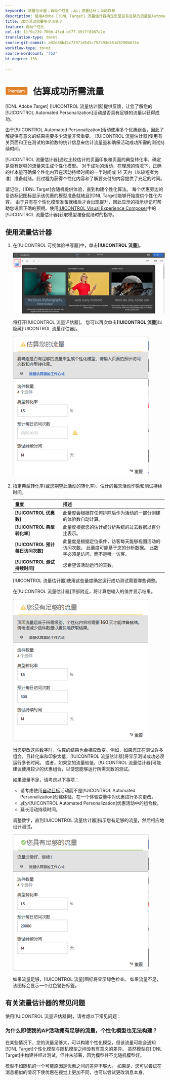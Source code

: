 ```yaml
---
keywords: 流量估计器；自动个性化；ap；流量估计；自动目标
description: 使用Adobe [!DNL Target] 流量估计器确定您是否有足够的流量使Automated Personalization活动成功。
title: 成功活动需要多少流量？
feature: 自动个性化
exl-id: 11f9e239-700b-45cd-bf77-39f7f8967a2e
translation-type: tm+mt
source-git-commit: a92e88b46c72971d5d3c752593d651d8290b674e
workflow-type: tm+mt
source-wordcount: '752'
ht-degree: 13%

---
```


# ![PREMIUM](/help/assets/premium.png) 估算成功所需流量

[!DNL Adobe Target] [!UICONTROL 流量估计器]提供反馈，让您了解您的[!UICONTROL Automated Personalization]活动是否具有足够的流量以获得成功。

由于[!UICONTROL Automated Personalization]活动使用多个优惠组合，因此了解提供有意义的结果需要多少流量非常重要。 [!UICONTROL 流量估计器]使用有关页面和正在测试的体验数的统计信息来估计流量量和确保活动成功所需的测试持续时间。

[!UICONTROL 流量估计器]通过比较估计的页面印象和页面的典型转化率，确定是否有足够的流量来生成个性化模型。 对于成功的活动，在理想的情况下，正确的样本量可确保个性化内容在活动持续时间的一半时间或 14 天内（以较短者为准）准备就绪。此过程为获得个性化内容和了解要交付的内容提供了充足的时间。

请记住，[!DNL Target]会随机提供体验，直到构建个性化算法。 每个优惠旁边的复选标记图标显示该优惠的模型准备就绪且[!DNL Target]能够开始提供个性化内容。 由于只有在个性化模型准备就绪后才会出现提升，因此显示的指示标记可帮助您设置正确的预期。使用[!UICONTROL  Visual Experience Composer](VEC)中的[!UICONTROL 流量估计器]获取模型准备就绪时的指导。

## 使用流量估计器

1. 在[!UICONTROL 可视体验书写器]中，单击&#x200B;**[!UICONTROL 流量]**。

   ![“流量”图标](/help/c-activities/t-automated-personalization/assets/icon-traffic.png)

   将打开[!UICONTROL 流量评估器]。 您可以再次单击&#x200B;**[!UICONTROL 流量]**&#x200B;以隐藏[!UICONTROL 流量评估器]。

   ![流量评估器用户界面](assets/ap_est.png)

1. 指定典型转化率(或您期望此活动的转化率)、估计的每天活动印象和测试持续时间。

   | 量度 | 描述 |
   | --- | --- |
   | **[!UICONTROL 优惠数]** | 此量度会根据在任何排除后作为活动的一部分创建的体验数自动计算。 |
   | **[!UICONTROL 典型转化率]** | 此量度根据您的估计或分析系统的过去数据以百分比表示。 |
   | **[!UICONTROL 预计每日访问次数]** | 此量度是根据定位条件，访客每天能够视图活动的访问次数。 此量度可能基于您的分析数据。 此数字必须是访问，而不是唯一访客。 |
   | **[!UICONTROL 测试持续时间]** | 您希望该活动运行的天数。 |

   [!UICONTROL 流量估计器]使用这些量度确定运行成功测试需要哪些调整。

   在[!UICONTROL 流量估计器]顶部附近，将计算您输入的值并显示结果。

   ![显示值和结果的流量估计](assets/ap_est_no.png)

   当您更改这些数字时，估算的结果也会相应改变。例如，如果您正在测试许多组合，且转化率和印象太低，[!UICONTROL 流量估计器]将显示测试成功必须运行多长时间。 或者，如果您的流量较低，[!UICONTROL 流量估计器]可能建议使用较少的优惠组合，以便您能够运行所需天数的测试。

   如果流量不足，请考虑以下事项：

   * 请考虑使用[自动目标](/help/c-activities/auto-target/auto-target-to-optimize.md)活动而不是[!UICONTROL Automated Personalization]创建体验，在一个体验变量中对优惠进行多次更改。
   * 减少[!UICONTROL Automated Personalization]优惠活动中的组合数。
   * 延长活动持续时间。

   调整数字，直到[!UICONTROL 流量估计器]指示您有足够的流量，然后相应地设计测试。

   ![显示足够流量消息的流量估计器](assets/ap_est_yes.png)

   如果流量足够，[!UICONTROL 流量]图标将显示绿色检查。 如果流量不足，该图标会显示一个红色警告标签。

## 有关流量估计器的常见问题

使用[!UICONTROL 流量评估器]时，请考虑以下常见问题：

### 为什么即使我的AP活动拥有足够的流量，个性化模型也无法构建？

在某些情况下，您的流量足够大，可以构建个性化模型，但该流量可能会通知[!DNL Target]个性化模型与随机模型之间没有有意义的差异。 虽然模型在[!DNL Target]中构建并经过测试，但并未部署，因为模型并不比随机模型好。

模型不如随机的一个可能原因是优惠之间的差异不够大。 如果是，您可以尝试在消息相似的情况下使优惠在视觉上更加不同，也可以尝试更改消息本身。
